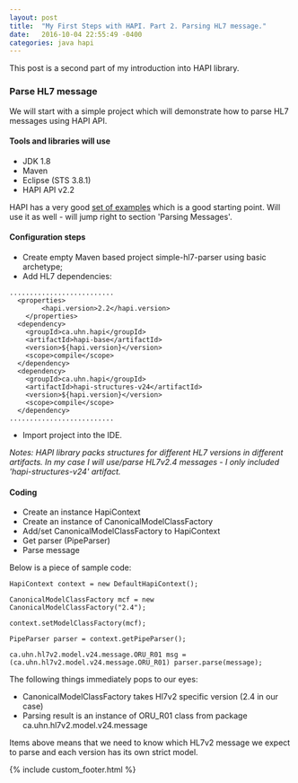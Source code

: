 ```yaml
---
layout: post
title:  "My First Steps with HAPI. Part 2. Parsing HL7 message."
date:   2016-10-04 22:55:49 -0400
categories: java hapi
---
```

This post is a second part of my introduction into HAPI library.

### Parse HL7 message

We will start with a simple project which will demonstrate how to parse HL7 messages using HAPI API.

#### Tools and libraries will use
- JDK 1.8
- Maven
- Eclipse (STS 3.8.1)
- HAPI API v2.2

HAPI has a very good [set of examples](http://hl7api.sourceforge.net/devbyexample.html)
which is a good starting point. Will use it as well - will jump right to section 'Parsing Messages'.

#### Configuration steps
- Create empty Maven based project simple-hl7-parser using basic archetype;
- Add HL7 dependencies:
```
..........................
  <properties>
		<hapi.version>2.2</hapi.version>
	</properties>
  <dependency>
    <groupId>ca.uhn.hapi</groupId>
    <artifactId>hapi-base</artifactId>
    <version>${hapi.version}</version>
    <scope>compile</scope>
  </dependency>
  <dependency>
    <groupId>ca.uhn.hapi</groupId>
    <artifactId>hapi-structures-v24</artifactId>
    <version>${hapi.version}</version>
    <scope>compile</scope>
  </dependency>
..........................
```
- Import project into the IDE.

*Notes: HAPI library packs structures for different HL7 versions in different artifacts. In my case I will use/parse HL7v2.4 messages -  I only included 'hapi-structures-v24' artifact.*

#### Coding
- Create an instance HapiContext
- Create an instance of CanonicalModelClassFactory
- Add/set CanonicalModelClassFactory to HapiContext
- Get parser (PipeParser)
- Parse message

Below is a piece of sample code:

```
HapiContext context = new DefaultHapiContext();

CanonicalModelClassFactory mcf = new CanonicalModelClassFactory("2.4");

context.setModelClassFactory(mcf);

PipeParser parser = context.getPipeParser();

ca.uhn.hl7v2.model.v24.message.ORU_R01 msg = (ca.uhn.hl7v2.model.v24.message.ORU_R01) parser.parse(message);
```

The following things immediately pops to our eyes:
- CanonicalModelClassFactory takes Hl7v2 specific version (2.4 in our case)
- Parsing result is an instance of ORU_R01 class from package ca.uhn.hl7v2.model.v24.message

Items above means that we need to know which HL7v2 message we expect to parse and each version has its own strict model.


{% include custom_footer.html %}
